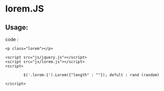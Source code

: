 # lorem.JS

## Usage:
code :

    <p class="lorem"></p>
 
    <script src="js/jquery.js"></script>
    <script src="js/lorem.js"></script>
    <script>
       
            $('.lorem-1').Lorem({"length" : ""}); defult : rand (random)
            
    </script>
